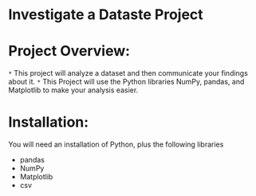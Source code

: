 # Investigate a Dataste Project

# Project Overview:
`*` This project will analyze a dataset and then communicate your findings about it.
`*` This Project will use the Python libraries NumPy, pandas, and Matplotlib to make your analysis easier.

# Installation:
You will need an installation of Python, plus the following libraries
* pandas
* NumPy
* Matplotlib
* csv

